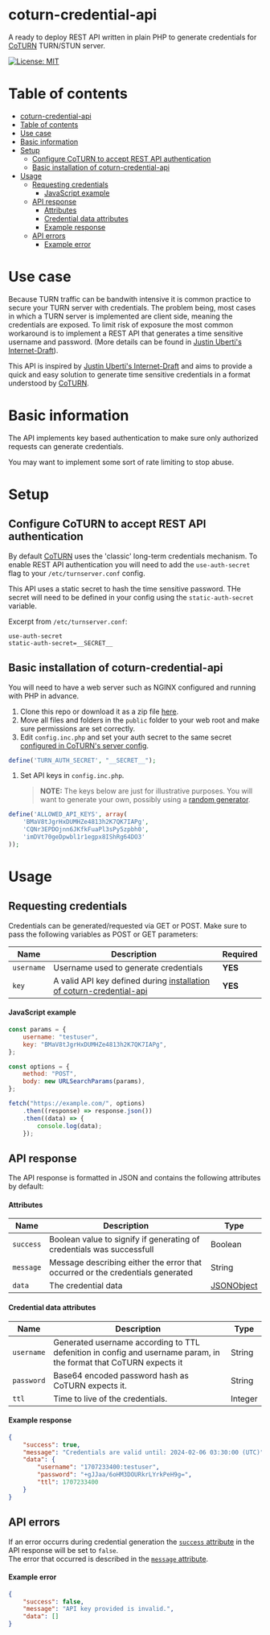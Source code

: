 # coturn-credential-api

A ready to deploy REST API written in plain PHP to generate credentials for [CoTURN](https://github.com/coturn/coturn) TURN/STUN server.<br />

[![License: MIT](https://img.shields.io/badge/License-MIT-blue.svg)](https://opensource.org/licenses/MIT)

# Table of contents

- [coturn-credential-api](#coturn-credential-api)
- [Table of contents](#table-of-contents)
- [Use case](#use-case)
- [Basic information](#basic-information)
- [Setup](#setup)
  - [Configure CoTURN to accept REST API authentication](#configure-coturn-to-accept-rest-api-authentication)
  - [Basic installation of coturn-credential-api](#basic-installation-of-coturn-credential-api)
- [Usage](#usage)
  - [Requesting credentials](#requesting-credentials)
      - [JavaScript example](#javascript-example)
  - [API response](#api-response)
      - [Attributes](#attributes)
      - [Credential data attributes](#credential-data-attributes)
      - [Example response](#example-response)
  - [API errors](#api-errors)
      - [Example error](#example-error)

# Use case

Because TURN traffic can be bandwith intensive it is common practice to secure your TURN server with credentials. The problem being, most cases in which a TURN server is implemented are client side, meaning the credentials are exposed. To limit risk of exposure the most common workaround is to implement a REST API that generates a time sensitive username and password. (More details can be found in [Justin Uberti's Internet-Draft](https://datatracker.ietf.org/doc/html/draft-uberti-behave-turn-rest-00)).

This API is inspired by [Justin Uberti's Internet-Draft](https://datatracker.ietf.org/doc/html/draft-uberti-behave-turn-rest-00) and aims to provide a quick and easy solution to generate time sensitive credentials in a format understood by [CoTURN](https://github.com/coturn/coturn).

# Basic information

The API implements key based authentication to make sure only authorized requests can generate credentials.

You may want to implement some sort of rate limiting to stop abuse.

# Setup

## Configure CoTURN to accept REST API authentication

By default [CoTURN](https://github.com/coturn/coturn) uses the 'classic' long-term credentials mechanism.
To enable REST API authentication you will need to add the `use-auth-secret` flag to your `/etc/turnserver.conf` config.

This API uses a static secret to hash the time sensitive password. THe secret will need to be defined in your config using the `static-auth-secret` variable.

Excerpt from `/etc/turnserver.conf`:

```
use-auth-secret
static-auth-secret=__SECRET__
```

## Basic installation of coturn-credential-api

You will need to have a web server such as NGINX configured and running with PHP in advance.

1. Clone this repo or download it as a zip file [here](https://github.com/ezrarieben/coturn-credential-api/archive/main.zip).
2. Move all files and folders in the `public` folder to your web root and make sure permissions are set correctly.
3. Edit `config.inc.php` and set your auth secret to the same secret [configured in CoTURN's server config](#configure-coturn-to-accept-rest-api-authentication).

```php
define('TURN_AUTH_SECRET', "__SECRET__");
```

1. Set API keys in `config.inc.php`.
    > **NOTE:** The keys below are just for illustrative purposes. You will want to generate your own, possibly using a [random generator](https://www.random.org/strings/).

```php
define('ALLOWED_API_KEYS', array(
    'BMaV8tJgrHxDUMHZe4813h2K7QK7IAPg',
    'CQNr3EPDOjnn6JKfkFuaPl3sPy5zpbh0',
    'imDVt70geDpwbl1r1egpx8IShRg64DO3'
));
```

# Usage

## Requesting credentials

Credentials can be generated/requested via GET or POST. Make sure to pass the following variables as POST or GET parameters:

| Name       | Description                                                                                                          | Required |
| ---------- | -------------------------------------------------------------------------------------------------------------------- | -------- |
| `username` | Username used to generate credentials                                                                                | **YES**  |
| `key`      | A valid API key defined during [installation of coturn-credential-api](#basic-installation-of-coturn-credential-api) | **YES**  |


#### JavaScript example

```javascript
const params = {
    username: "testuser",
    key: "BMaV8tJgrHxDUMHZe4813h2K7QK7IAPg",
};

const options = {
    method: "POST",
    body: new URLSearchParams(params),
};

fetch("https://example.com/", options)
    .then((response) => response.json())
    .then((data) => {
        console.log(data);
    });
```

## API response

The API response is formatted in JSON and contains the following attributes by default:

#### Attributes

| Name      | Description                                                                    | Type                                      |
| --------- | ------------------------------------------------------------------------------ | ----------------------------------------- |
| `success` | Boolean value to signify if generating of credentials was successfull          | Boolean                                   |
| `message` | Message describing either the error that occurred or the credentials generated | String                                    |
| `data`    | The credential data                                                            | [JSONObject](#credential-data-attributes) |

#### Credential data attributes

| Name       | Description                                                                                                       | Type    |
| ---------- | ----------------------------------------------------------------------------------------------------------------- | ------- |
| `username` | Generated username according to TTL defenition in config and username param, in the format that CoTURN expects it | String  |
| `password` | Base64 encoded password hash as CoTURN expects it.                                                                | String  |
| `ttl`      | Time to live of the credentials.                                                                                  | Integer |

#### Example response

```json
{
    "success": true,
    "message": "Credentials are valid until: 2024-02-06 03:30:00 (UTC)",
    "data": {
        "username": "1707233400:testuser",
        "password": "+gJJaa/6oHM3DOURkrLYrkPeH9g=",
        "ttl": 1707233400
    }
}
```

## API errors

If an error occurrs during credential generation the [`success` attribute](#attributes) in the API response will be set to `false`.
<br/>The error that occurred is described in the [`message` attribute](#attributes).

#### Example error

```json
{
    "success": false,
    "message": "API key provided is invalid.",
    "data": []
}
```
